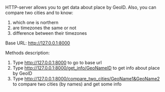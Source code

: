 HTTP-server allows you to get data about place by GeoID.
Also, you can compare two cities and to know:
1. which one is northern
2. are timezones the same or not
3. difference between their timezones

Base URL: http://127.0.0.1:8000

Methods description:
1. Type http://127.0.0.1:8000 to go to base url
2. Type http://127.0.0.1:8000/get_info/GeoNameID to get info about place by GeoID
3. Type http://127.0.0.1:8000/compare_two_cities/GeoName1&GeoName2 to compare two cities (by names) and get some info